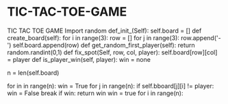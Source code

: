 # TIC-TAC-TOE-GAME
TIC TAC TOE GAME
Import random
def_init_(Self):
    self.board = []
def create_board(self):
  for i in range(3):
      row = []
      for j in range(3):
        row.append('-')
          self.board.append(row)
def get_random_first_player(self):
    return random.randint(0,1)
def fix_spot(Self, row, col, player):
    self.board[row][col] = player
def is_player_win(self, player):
    win = none

  n = len(self.board)

  for in in range(n):
      win = True
      for j in range(n):
          if self.bboard[j][i] != player:
                  win = False
                  break
          if win:
            return win
win = true
for i in range(n):
